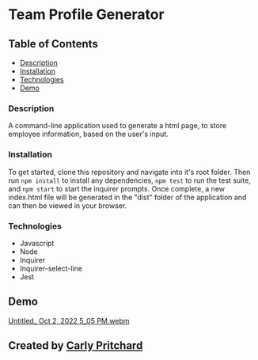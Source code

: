 # Team Profile Generator 

## Table of Contents 

- [Description](#description)
- [Installation](#installation)
- [Technologies](#technologies)
- [Demo](#demo)


### Description

A command-line application used to generate a html page, to store employee information, based on the user's input. 


### Installation

To get started, clone this repository and navigate into it's root folder. Then run `npm install` to install any dependencies, `npm test` to run the test suite, and `npm start` to start the inquirer prompts. Once complete, a new index.html file will be generated in the "dist" folder of the application and can then be viewed in your browser. 

### Technologies

- Javascript
- Node
- Inquirer
- Inquirer-select-line
- Jest


## Demo

[Untitled_ Oct 2, 2022 5_05 PM.webm](https://user-images.githubusercontent.com/103770316/193478673-b70c603c-2881-426e-a4a3-5f379619d8c3.webm)


## Created by [Carly Pritchard](https://github.com/cjpritch)
